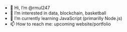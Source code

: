 - 👋 Hi, I’m @rmul247
- 👀 I’m interested in data, blockchain, basketball
- 🌱 I’m currently learning JavaScript (primarilly Node.js)
- 📫 How to reach me: upcoming website/portfolio

<!---
rmul247/rmul247 is a ✨ special ✨ repository because its `README.md` (this file) appears on your GitHub profile.
You can click the Preview link to take a look at your changes.
--->
